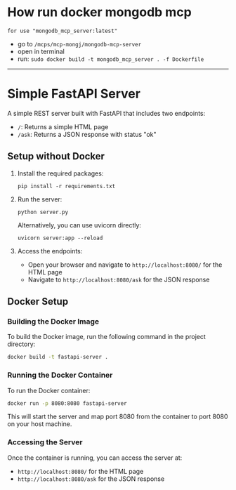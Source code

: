 # How run docker mongodb mcp

    for use "mongodb_mcp_server:latest"

* go to `/mcps/mcp-mongj/mongodb-mcp-server`
* open in terminal
* run: `sudo docker build -t mongodb_mcp_server . -f Dockerfile`

------------------------

# Simple FastAPI Server

A simple REST server built with FastAPI that includes two endpoints:
- `/`: Returns a simple HTML page
- `/ask`: Returns a JSON response with status "ok"

## Setup without Docker

1. Install the required packages:
   ```
   pip install -r requirements.txt
   ```

2. Run the server:
   ```
   python server.py
   ```

   Alternatively, you can use uvicorn directly:
   ```
   uvicorn server:app --reload
   ```

3. Access the endpoints:
   - Open your browser and navigate to `http://localhost:8080/` for the HTML page
   - Navigate to `http://localhost:8080/ask` for the JSON response

## Docker Setup

### Building the Docker Image

To build the Docker image, run the following command in the project directory:

```bash
docker build -t fastapi-server .
```

### Running the Docker Container

To run the Docker container:

```bash
docker run -p 8080:8080 fastapi-server
```

This will start the server and map port 8080 from the container to port 8080 on your host machine.

### Accessing the Server

Once the container is running, you can access the server at:
- `http://localhost:8080/` for the HTML page
- `http://localhost:8080/ask` for the JSON response
